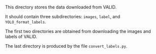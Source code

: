 This directory stores the data downloaded from VALID.

It should contain three subdirectories: `images`, `label`, and `YOLO_format_labels`.

The first two directories are obtained from downloading the images and labels of VALID.

The last directory is produced by the file `convert_labels.py`.
